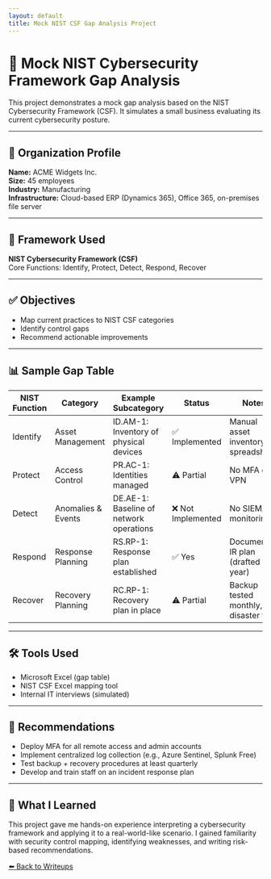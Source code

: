 ```yaml
---
layout: default
title: Mock NIST CSF Gap Analysis Project
---
```


# 🧾 Mock NIST Cybersecurity Framework Gap Analysis

This project demonstrates a mock gap analysis based on the NIST Cybersecurity Framework (CSF). It simulates a small business evaluating its current cybersecurity posture.

---

## 🏢 Organization Profile

**Name:** ACME Widgets Inc.  
**Size:** 45 employees  
**Industry:** Manufacturing  
**Infrastructure:** Cloud-based ERP (Dynamics 365), Office 365, on-premises file server

---

## 🔐 Framework Used

**NIST Cybersecurity Framework (CSF)**  
Core Functions: Identify, Protect, Detect, Respond, Recover

---

## ✅ Objectives

- Map current practices to NIST CSF categories  
- Identify control gaps  
- Recommend actionable improvements

---

## 📊 Sample Gap Table

| NIST Function | Category             | Example Subcategory                  | Status          | Notes                                      |
|---------------|----------------------|--------------------------------------|------------------|--------------------------------------------|
| Identify      | Asset Management     | ID.AM-1: Inventory of physical devices | ✅ Implemented   | Manual asset inventory via spreadsheet     |
| Protect       | Access Control       | PR.AC-1: Identities managed          | ⚠️ Partial        | No MFA on VPN                              |
| Detect        | Anomalies & Events   | DE.AE-1: Baseline of network operations | ❌ Not Implemented | No SIEM/log monitoring                     |
| Respond       | Response Planning    | RS.RP-1: Response plan established   | ✅ Yes           | Documented IR plan (drafted this year)     |
| Recover       | Recovery Planning    | RC.RP-1: Recovery plan in place      | ⚠️ Partial        | Backup tested monthly, no disaster test    |

---

## 🛠️ Tools Used

- Microsoft Excel (gap table)  
- NIST CSF Excel mapping tool  
- Internal IT interviews (simulated)

---

## 📌 Recommendations

- Deploy MFA for all remote access and admin accounts  
- Implement centralized log collection (e.g., Azure Sentinel, Splunk Free)  
- Test backup + recovery procedures at least quarterly  
- Develop and train staff on an incident response plan

---

## 🧠 What I Learned

This project gave me hands-on experience interpreting a cybersecurity framework and applying it to a real-world-like scenario. I gained familiarity with security control mapping, identifying weaknesses, and writing risk-based recommendations.

[⬅️ Back to Writeups](../writeups.md)